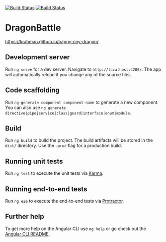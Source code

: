 [![Build Status](https://travis-ci.org/krahman/happy-cny-dragon.svg?branch=master)](https://travis-ci.org/krahman/happy-cny-dragon) [![Build Status](https://ci.appveyor.com/api/projects/status/github/krahman/happy-cny-dragon?branch=master&svg=true)](https://ci.appveyor.com/project/krahman/happy-cny-dragon)

# DragonBattle
https://krahman.github.io/happy-cny-dragon/

## Development server

Run `ng serve` for a dev server. Navigate to `http://localhost:4200/`. The app will automatically reload if you change any of the source files.

## Code scaffolding

Run `ng generate component component-name` to generate a new component. You can also use `ng generate directive|pipe|service|class|guard|interface|enum|module`.

## Build

Run `ng build` to build the project. The build artifacts will be stored in the `dist/` directory. Use the `-prod` flag for a production build.

## Running unit tests

Run `ng test` to execute the unit tests via [Karma](https://karma-runner.github.io).

## Running end-to-end tests

Run `ng e2e` to execute the end-to-end tests via [Protractor](http://www.protractortest.org/).

## Further help

To get more help on the Angular CLI use `ng help` or go check out the [Angular CLI README](https://github.com/angular/angular-cli/blob/master/README.md).
